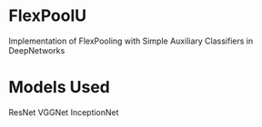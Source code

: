 # FlexPoolU
Implementation of FlexPooling with Simple Auxiliary Classifiers in DeepNetworks
# Models Used
ResNet
VGGNet
InceptionNet
